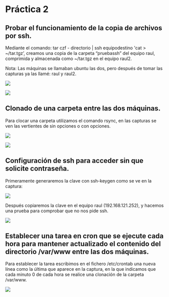 # Práctica 2   

## Probar el funcionamiento de la copia de archivos por ssh.  

Mediante el comando: tar czf - directorio | ssh equipodestino 'cat > ~/tar.tgz’, creamos una copia de la carpeta “pruebassh” del equipo raul, comprimida y almacenada como ~/tar.tgz en el equipo raul2.   

Nota: Las máquinas se llamaban ubuntu las dos, pero después de tomar las capturas ya las llamé: raul y raul2.   

![](https://github.com/RaulSFuentes/SWAP2015/blob/master/practica2/imagenes/1.png)   

![](https://github.com/RaulSFuentes/SWAP2015/blob/master/practica2/imagenes/2.png)

## Clonado de una carpeta entre las dos máquinas.      

Para clocar una carpeta utilizamos el comando rsync, en las capturas se ven las vertientes de sin opciones o con opciones.   


![](https://github.com/RaulSFuentes/SWAP2015/blob/master/practica2/imagenes/3.png)  


![](https://github.com/RaulSFuentes/SWAP2015/blob/master/practica2/imagenes/4.png)   
## Configuración de ssh para acceder sin que solicite contraseña.    

Primeramente generaremos la clave con ssh-keygen como se ve en la captura:   

![](https://github.com/RaulSFuentes/SWAP2015/blob/master/practica2/imagenes/5.png)   

Después copiaremos la clave en el equipo raul (192.168.121.252), y hacemos una prueba para comprobar que no nos pide ssh.   

![](https://github.com/RaulSFuentes/SWAP2015/blob/master/practica2/imagenes/6.png)   
## Establecer una tarea en cron que se ejecute cada hora para mantener actualizado el contenido del directorio /var/www entre las dos máquinas.      

Para establecer la tarea escribimos en el fichero /etc/crontab una nueva línea como la última que aparece en la captura, en la que indicamos que cada minuto 0 de cada hora se realice una clonación de la carpeta /var/www.   

![](https://github.com/RaulSFuentes/SWAP2015/blob/master/practica2/imagenes/7.png)   
